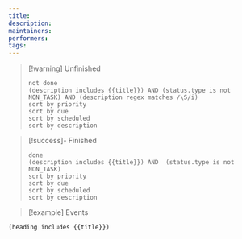 ```yaml
---
title: 
description: 
maintainers: 
performers: 
tags:
---
```


>[!warning] Unfinished
>```tasks
>not done
>(description includes {{title}}) AND (status.type is not NON_TASK) AND (description regex matches /\S/i)
>sort by priority
>sort by due
>sort by scheduled
>sort by description
>```

>[!success]- Finished
>```tasks
>done
>(description includes {{title}}) AND  (status.type is not NON_TASK)
>sort by priority
>sort by due
>sort by scheduled
>sort by description
>```

>[!example] Events
```tasks
(heading includes {{title}})
```
